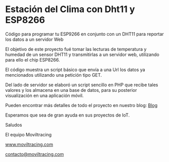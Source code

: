 # Estación del Clima con Dht11 y ESP8266
Código para programar tu ESP9266 en conjunto con un DHT11 para reportar los datos a un servidor Web

El objetivo de este proyecto fué tomar las lecturas de temperatura y humedad de un sensor DHT11 y transmitirlas a un servidor web, utilizando para ello el chip ESP8266.

El código muestra un script básico que envía a una Url los datos ya mencionados utilizando una petición tipo GET.

Del lado de servidor se elaboró un script sencillo en PHP que recibe tales valores y los almacena en una base de datos, para su posterior visualización en una aplicación móvil.

Pueden encontrar más detalles de todo el proyecto en nuestro blog:
[Blog](http://www.moviltracing.com/blog/estacion-del-clima-con-esp8266)


Esperamos que sea de gran ayuda en sus proyectos de IoT.

Saludos

El equipo Moviltracing

www.moviltracing.com

contacto@moviltracing.com
